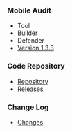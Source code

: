 ### Mobile Audit
* <i class="fas fa-tools" style="color:#233e81;"></i> Tool
* <i class="fas fa-toolbox" style="color:#233e81;"></i> Builder
* <i class="fas fa-shield-alt" style="color:#233e81;"></i> Defender
* <i class="fas fa-code-branch" style="color:#233e81;"></i>  [Version 1.3.3](https://github.com/mpast/mobileAudit/releases/tag/1.3.3)

  
### Code Repository
* [Repository](https://github.com/mpast/mobileAudit)
* [Releases](https://github.com/mpast/mobileAudit/releases)

### Change Log
* [Changes](https://github.com/mpast/mobileAudit/releases)

